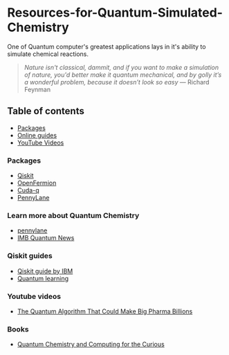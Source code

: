 # Resources-for-Quantum-Simulated-Chemistry
One of Quantum computer's greatest applications lays in it's ability to simulate chemical reactions.

> *Nature isn't classical, dammit, and if you want to make a simulation of nature, you'd better make it quantum mechanical, and by golly it’s a 
wonderful problem, because it doesn’t look so easy* — Richard Feynman

## Table of contents
- [Packages](#packages)
- [Online guides](#online-Guides)
- [YouTube Videos](#youtube-videos)


### Packages
- [Qiskit](https://github.com/Qiskit/qiskit)
- [OpenFermion](https://github.com/quantumlib/OpenFermion)
- [Cuda-q](https://github.com/NVIDIA/cuda-q-academic)
- [PennyLane](https://github.com/PennyLaneAI/pennylane)

### Learn more about Quantum Chemistry
 - [pennylane](https://pennylane.ai/qml/quantum-chemistry)
 - [IMB Quantum News](https://research.ibm.com/topics/quantum-chemistry)

### Qiskit guides
 - [Qiskit guide by IBM](https://www.ibm.com/quantum/qiskit)
 - [Quantum learning](https://learning.quantum.ibm.com/)

### Youtube videos
- [The Quantum Algorithm That Could Make Big Pharma Billions](https://www.youtube.com/watch?v=Fvwyd0536Gc&t=317s)

### Books
 - [Quantum Chemistry and Computing for the Curious](https://www.amazon.com/Quantum-Chemistry-Computing-Curious-Illustrated/dp/1803243902/ref=sr_1_1?crid=PJ41TMKHZ7Y&dib=eyJ2IjoiMSJ9.6fftoCZeSlqdBZJZKfpQpARvOeCxsaltyjgd6Qh9CMfeocW3N3Kma0QrdOP0O8cRz-1Ebshmc02uHzfk8wU1yrAZzSJnsc1z7j3YIPlhAga2tl5I6H13yDB6dTRDFziaTtde2gZLvik9JdfK7HhL7F8csAFsQP3Lp0RpDJiNBsriD8AKi7Nn1WK6Gz4PqALb.plvWU8sw5e0GsbdK6AZEi1r2u_4L7FMVQGSXwyRlmuc&dib_tag=se&keywords=quantum+chemistry+for+the+curious&qid=1738295943&sprefix=quantum+chemistry+for+the+curious%2Caps%2C142&sr=8-1)
